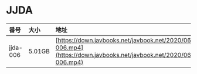 # JJDA

| 番号 | 大小 | 地址 |
| :--- | :--- | :--- |
| jjda-006 | 5.01GB | [https://down.javbooks.net/javbook.net/2020/06/22/jjda-006.mp4](https://down.javbooks.net/javbook.net/2020/06/22/jjda-006.mp4) |



